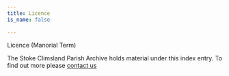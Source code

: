 ```yaml
---
title: Licence
is_name: false

---
```


Licence (Manorial Term)


The Stoke Climsland Parish Archive holds material under this index entry. To find out more please [contact us](/contact/)
